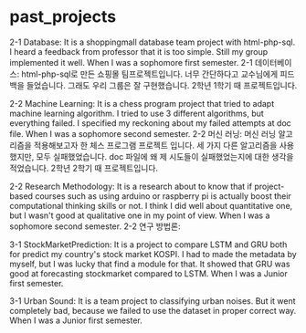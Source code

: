 # past_projects
2-1 Database: It is a shoppingmall database team project with html-php-sql. I heard a feedback from professor that it is too simple. Still my group implemented it well. When I was a sophomore first semester.
2-1 데이터베이스: html-php-sql로 만든 쇼핑몰 팀프로젝트입니다. 너무 간단하다고 교수님에게 피드백을 들었습니다. 그래도 우리 그룹은 잘 구현했습니다. 2학년 1학기 때 프로젝트입니다.

2-2 Machine Learning: It is a chess program project that tried to adapt machine learning algorithm. I tried to use 3 different algorithms, but everything failed. I specified my reckoning about my failed attempts at doc file. When I was a sophomore second semester.
2-2 머신 러닝: 머신 러닝 알고리즘을 적용해보고자 한 체스 프로그램 프로젝트 입니다. 세 가지 다른 알고리즘을 사용했지만, 모두 실패했었습니다. doc 파일에 왜 제 시도들이 실패했었는지에 대한 생각을 적었습니다. 2학년 2학기 때 프로젝트입니다.

2-2 Research Methodology: It is a research about to know that if project-based courses such as using arduino or raspberry pi is actually boost their computational thinking skills or not. I think I did well about quantitative one, but I wasn't good at qualitative one in my point of view. When I was a sophomore second semester.
2-2 연구 방법론: 

3-1 StockMarketPrediction: It is a project to compare LSTM and GRU both for predict my country's stock market KOSPI. I had to made the metadata by myself, but I was lucky that find a module for that. It showed that GRU was good at forecasting stockmarket compared to LSTM. When I was a Junior first semester.

3-1 Urban Sound: It is a team project to classifying urban noises. But it went completely bad, because we failed to use the dataset in proper correct way. When I was a Junior first semester.
